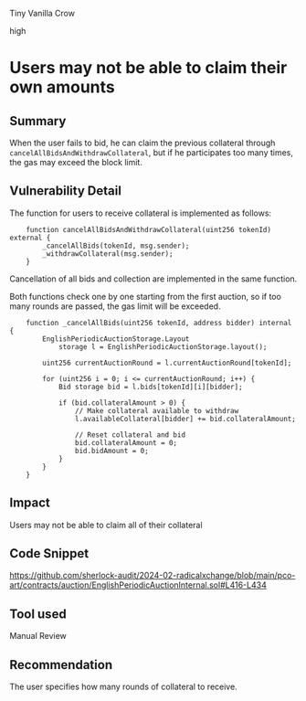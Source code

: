 Tiny Vanilla Crow

high

# Users may not be able to claim their own amounts

## Summary

When the user fails to bid, he can claim the previous collateral through `cancelAllBidsAndWithdrawCollateral`, but if he participates too many times, the gas may exceed the block limit.

## Vulnerability Detail

The function for users to receive collateral is implemented as follows:

```solidity
    function cancelAllBidsAndWithdrawCollateral(uint256 tokenId) external {
        _cancelAllBids(tokenId, msg.sender);
        _withdrawCollateral(msg.sender);
    }
```

Cancellation of all bids and collection are implemented in the same function.

Both functions check one by one starting from the first auction, so if too many rounds are passed, the gas limit will be exceeded.

```solidity
    function _cancelAllBids(uint256 tokenId, address bidder) internal { 
        EnglishPeriodicAuctionStorage.Layout
            storage l = EnglishPeriodicAuctionStorage.layout();

        uint256 currentAuctionRound = l.currentAuctionRound[tokenId];

        for (uint256 i = 0; i <= currentAuctionRound; i++) { 
            Bid storage bid = l.bids[tokenId][i][bidder];

            if (bid.collateralAmount > 0) {
                // Make collateral available to withdraw
                l.availableCollateral[bidder] += bid.collateralAmount;

                // Reset collateral and bid
                bid.collateralAmount = 0;
                bid.bidAmount = 0;
            }
        }
    }
```



## Impact

Users may not be able to claim all of their collateral

## Code Snippet

https://github.com/sherlock-audit/2024-02-radicalxchange/blob/main/pco-art/contracts/auction/EnglishPeriodicAuctionInternal.sol#L416-L434

## Tool used

Manual Review

## Recommendation

The user specifies how many rounds of collateral to receive.


